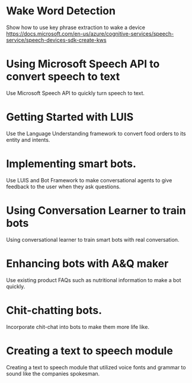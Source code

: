 # Wake Word Detection
Show how to use key phrase extraction to wake a device
https://docs.microsoft.com/en-us/azure/cognitive-services/speech-service/speech-devices-sdk-create-kws


# Using Microsoft Speech API to convert speech to text
Use Microsoft Speech API to quickly turn speech to text.


# Getting Started with LUIS
Use the Language Understanding framework to convert food orders to its entity and intents.


# Implementing smart bots. 
Use LUIS and Bot Framework to make conversational agents to give feedback to the user when they ask questions.


# Using Conversation Learner to train bots
 Using conversational learner to train smart bots with real conversation.


# Enhancing bots with A&Q maker
Use existing product FAQs such as nutritional information to make a bot quickly.  


# Chit-chatting bots.
Incorporate chit-chat into bots to make them more life like.


# Creating a text to speech module
Creating a text to speech module that utilized voice fonts and grammar to sound like the companies spokesman. 

